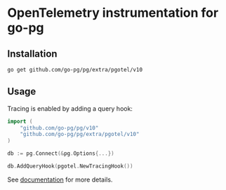 # OpenTelemetry instrumentation for go-pg

## Installation

```bash
go get github.com/go-pg/pg/extra/pgotel/v10
```

## Usage

Tracing is enabled by adding a query hook:

```go
import (
	"github.com/go-pg/pg/v10"
	"github.com/go-pg/pg/extra/pgotel/v10"
)

db := pg.Connect(&pg.Options{...})

db.AddQueryHook(pgotel.NewTracingHook())
```

See [documentation](https://pg.uptrace.dev/tracing/) for more details.
